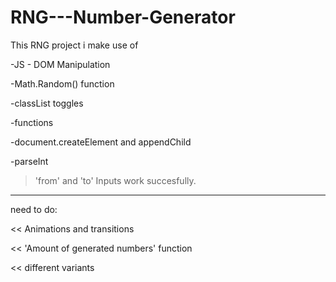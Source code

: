 # RNG---Number-Generator 
This RNG project i make use of

-JS - DOM Manipulation 

-Math.Random() function 

-classList toggles

-functions

-document.createElement and appendChild

-parseInt 

> 'from' and 'to' Inputs work succesfully.
> 
---

need to do:

<< Animations and transitions 

<< 'Amount of generated numbers' function 

<< different variants 
